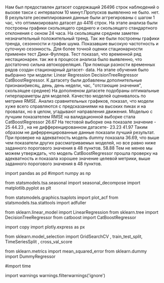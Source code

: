 
Нам был предоставлен датасет содержащий 26496 строк наблюдений о вызове такси с интервалом 10 минут.Пропусков выявленно не было. нет. В результате ресемплирования данные были аггрегированы с шагом 1 час, что оптимизировало датасет до 4416 строк.
На этапе анализа были построены графики скользящего среднего и скользящего стандартного отклонения с окном 24 часа. На скользящем среднем заметен незначительный положительный тренд. Так же были построены графики тренда, сезонности и график шума. Показавшие высокую частотность и суточную сезонность. Для более точной оценки стационарности применен тест Дики-Фуллера. Тест показал, что временной ряд нестационарен. так же в процессе анализа было выявленно, что достаточно сильна автокорреляция. При помощи разности временных рядов создан стационарный датасет- data.
На этапе обучения было выбранно три модели:
Linear Regression
DecisionTreeRegressor
CatBoostRegressor.
К датасету были добавлены дополнительные признаки(месяц, день, день недели, час, "отстающие значения", скользящее среднее) На дополненом датасете подобраны оптимальные гиперпараметры для моделей.
Качество моделей оценивалось по метрике RMSE.
Анализ сравнительных графиков, показал, что модели хуже всего справляются с предсказаниями на высоких пиках и на провалах, но в целом, угадывают направления движения.
Моделью с лучшим показателем RMSE на валидационной выборке стала CatBoostRegressor 26.67 На тестовой выборке она показале значение - 25 44.23 , на не дифференцированном датасете- 23.23 41.97 Таким образом не диферренцированные данные показали лучший результат.
При проверке на адекватность модель dummy показала 36.69, что выше чем показатели других рассматриваемых моделей, но все равно ниже заданного порогового значения в 48 пунктов. 58.88 Тем не менее мы можем утверждать, что модель CatBoostRegressor прошла проверку на адекватность и показала хорошее значение целевой метрики, выше заданного порогового значения в 48 пунктов.


import pandas as pd
#import numpy as np

from statsmodels.tsa.seasonal import seasonal_decompose
import matplotlib.pyplot as plt

from statsmodels.graphics.tsaplots import plot_acf
from statsmodels.tsa.stattools import adfuller

from sklearn.linear_model import LinearRegression 
from sklearn.tree import DecisionTreeRegressor
from catboost import CatBoostRegressor

import copy
import plotly.express as px

from sklearn.model_selection import GridSearchCV , train_test_split, TimeSeriesSplit , cross_val_score 

from sklearn.metrics import mean_squared_error
from sklearn.dummy import DummyRegressor

#import time

import warnings
warnings.filterwarnings('ignore')
